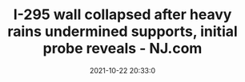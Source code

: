 ---
"title": "I-295 wall collapsed after heavy rains undermined supports, initial probe reveals - NJ.com"
"date": "2021-10-22 20:33:0"
"feed_name": "GOOGLENEWSCONSTRUCTION"
"feed_website": "https://news.google.com/search?q=construction%2Bincident&hl=en-US&gl=US&ceid=US:en"
"feed_rss": "https://news.google.com/rss/search?q=construction%2Bincident&hl=en-US&gl=US&ceid=US:en"
"link": "https://www.nj.com/news/2021/10/i-295-wall-collapsed-after-heavy-rains-undermined-supports-initial-probe-reveals.html"
"source": "{'href': 'https://www.nj.com', 'title': 'NJ.com'}"
"file": "_posts/2021-1-1-f23ac6bfb586d54a081d2646b1cd368f9d454020.md"
"accident": "0"
"drilling": "0"
"represented_by": "0"
"dead": "0"
"injured": "0"
"arrested": "0"
"place": "unknown place"
"where": "unknown site"
"causes": "unknown"
"place_uri": "unknown place"
---